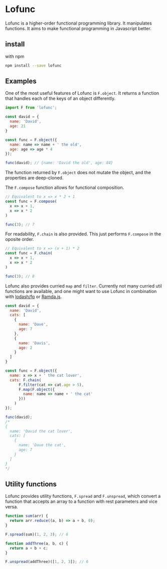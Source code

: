 # Lofunc

Lofunc is a higher-order functional programming library. It manipulates functions. It aims to make functional programming in Javascript better.

## install

with npm

```bash
npm install --save lofunc
```


## Examples

One of the most useful features of Lofunc is `F.object`. It returns a function that handles each of the keys of an object differently.

```javascript
import F from 'lofunc';

const david = {
  name: 'David',
  age: 21
}

const func = F.object({
  name: name => name + ' the old',
  age: age => age * 4
});

func(david); // {name: 'David the old', age: 84}
```

The function returned by `F.object` does not mutate the object, and the properties are deep-cloned.

The `F.compose` function allows for functional composition.

```javascript
// Equivalent to x => x * 2 + 1
const func = F.compose(
  x => x + 1,
  x => x * 2
)

func(3); // 7
```

For readability, `F.chain` is also provided. This just performs `F.compose` in the oposite order.

```javascript
// Equivalent to x => (x + 1) * 2
const func = F.chain(
  x => x + 1,
  x => x * 2
)

func(3); // 8
```

Lofunc also provides curried `map` and `filter`. Currently not many curried util functions are available, and one might want to use Lofunc in combination with [lodash/fp](https://github.com/lodash/lodash/wiki/FP-Guide) or [Ramda.js](ramdajs.com).

```javascript
const david = {
  name: 'David',
  cats: [
    {
      name: 'Dave',
      age: 7
    },
    {
      name: 'Davis',
      age: 2
    }
  ]
}

const func = F.object({
  name: x => x + ' the cat lover',
  cats: F.chain(
      F.filter(cat => cat.age > 5),
      F.map(F.object({
        name: name => name + ' the cat'
      }))
    )
});

func(david);
/*
{
  name: 'David the cat lover',
  cats: [
    {
      name: 'Dave the cat',
      age: 7
    }
  ]
}
*/
```


## Utility functions

Lofunc provides utility functions, `F.spread` and `F.unspread`, which convert a function that accepts an array to a function with rest parameters and vice versa.

```javascript
function sum(arr) {
  return arr.reduce((a, b) => a + b, 0);
}

F.spread(sum)(1, 2, 3); // 6
```

```javascript
function addThree(a, b, c) {
  return a + b + c;
}

F.unspread(addThree)([1, 2, 3]); // 6
```